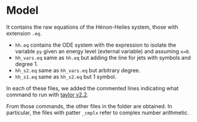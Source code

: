 # Model

It contains the raw equations of the Hénon-Heiles system, those with extension `.eq`.

 - `hh.eq` contains the ODE system with the expression to isolate the variable `py` given an energy level (external variable) and assuming `x=0`.
 - `hh_vars.eq` same as `hh.eq` but adding the line for jets with symbols and degree 1.
 - `hh_s2.eq` same as `hh_vars.eq` but arbitrary degree.
 - `hh_s1.eq` same as `hh_s2.eq` but 1 symbol.
 
In each of these files, we added the commented lines indicating what command to run with [taylor v2.2](https://github.com/joang/taylor2-dist).

From those commands, the other files in the folder are obtained. In particular, the files with patter `_cmplx` refer to complex number arithmetic.



